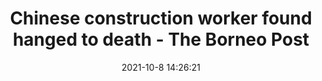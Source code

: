 ---
"title": "Chinese construction worker found hanged to death - The Borneo Post"
"date": "2021-10-8 14:26:21"
"feed_name": "GOOGLENEWSCONSTRUCTION"
"feed_website": "https://news.google.com/search?q=construction%2Bincident&hl=en-US&gl=US&ceid=US:en"
"feed_rss": "https://news.google.com/rss/search?q=construction%2Bincident&hl=en-US&gl=US&ceid=US:en"
"link": "https://www.theborneopost.com/2021/10/08/chinese-construction-worker-found-hanged-to-death/"
"source": "{'href': 'https://www.theborneopost.com', 'title': 'The Borneo Post'}"
"file": "_posts/2021-1-1-8ae3c43fb8ca852553920c6f2ee919d52ee88269.md"
"accident": "1"
"drilling": "0"
"dead": "1"
"injured": "0"
"arrested": "0"
"place": "china"
"where": "construction site"
"causes": "hanged"
"place_uri": "http://en.wikipedia.org/wiki/China"
---